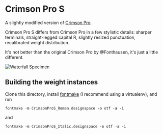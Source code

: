 # Crimson Pro S

A slightly modified version of [Crimson
Pro](https://github.com/Fonthausen/Crimson).

Crimson Pro S differs from Crimson Pro in a few stylistic details: sharper
terminals, straight-legged capital R, slightly resized punctuation, recalibrated
weight distribution.

It's not better than the original Crimson Pro by @Fonthausen, it's just a little different.

![Waterfall Specimen](https://raw.githubusercontent.com/skosch/CrimsonProS/master/specimen/waterfall.png)

## Building the weight instances

Clone this directory, install [fontmake](https://github.com/googlei18n/fontmake)
(I recommend using a virtualenv), and run

```
fontmake -m CrimsonProS_Roman.designspace -o otf -a -i
```
and

```
fontmake -m CrimsonProS_Italic.designspace -o otf -a -i
```

